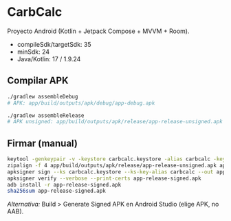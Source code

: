 # CarbCalc

Proyecto Android (Kotlin + Jetpack Compose + MVVM + Room).
* compileSdk/targetSdk: 35
* minSdk: 24
* Java/Kotlin: 17 / 1.9.24

## Compilar APK

```bash
./gradlew assembleDebug
# APK: app/build/outputs/apk/debug/app-debug.apk

./gradlew assembleRelease
# APK unsigned: app/build/outputs/apk/release/app-release-unsigned.apk
```

## Firmar (manual)

```bash
keytool -genkeypair -v -keystore carbcalc.keystore -alias carbcalc -keyalg RSA -keysize 2048 -validity 3650
zipalign -f 4 app/build/outputs/apk/release/app-release-unsigned.apk app-release-aligned.apk
apksigner sign --ks carbcalc.keystore --ks-key-alias carbcalc --out app-release-signed.apk app-release-aligned.apk
apksigner verify --verbose --print-certs app-release-signed.apk
adb install -r app-release-signed.apk
sha256sum app-release-signed.apk
```

*Alternativa:* Build > Generate Signed APK en Android Studio (elige APK, no AAB).
